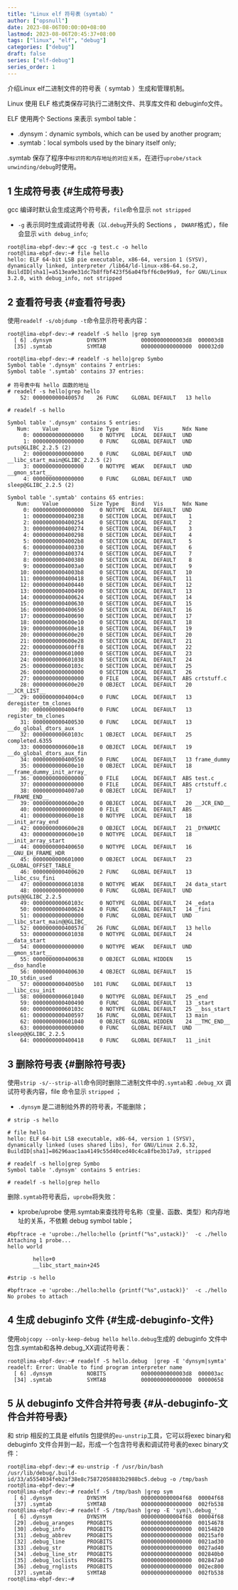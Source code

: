 ```yaml
---
title: "Linux elf 符号表（symtab）"
author: ["opsnull"]
date: 2023-08-06T00:00:00+08:00
lastmod: 2023-08-06T20:45:37+08:00
tags: ["linux", "elf", "debug"]
categories: ["debug"]
draft: false
series: ["elf-debug"]
series_order: 1
---
```


介绍Linux elf二进制文件的符号表（ symtab ）生成和管理机制。

<!--more-->

Linux 使用 ELF 格式类保存可执行二进制文件、共享库文件和 debuginfo文件。

ELF 使用两个 Sections 来表示 symbol table：

-   .dynsym：dynamic symbols, which can be used by another program;
-   .symtab：local symbols used by the binary itself only;

.symtab 保存了程序中`标识符和内存地址的对应关系`，在进行`uprobe/stack unwinding/debug`时使用。


## <span class="section-num">1</span> 生成符号表 {#生成符号表}

gcc 编译时默认会生成这两个符号表，`file`命令显示 `not stripped`

-   `-g` 表示同时生成调试符号表（以`.debug`开头的 Sections ， `DWARF`格式），file 会显示 `with debug_info`;

<!--listend-->

```shell
root@lima-ebpf-dev:~# gcc -g test.c -o hello
root@lima-ebpf-dev:~# file hello
hello: ELF 64-bit LSB pie executable, x86-64, version 1 (SYSV), dynamically linked, interpreter /lib64/ld-linux-x86-64.so.2, BuildID[sha1]=a513ea9e31dc7b8ffbf423f56a04fbff6c0e99a9, for GNU/Linux 3.2.0, with debug_info, not stripped
```


## <span class="section-num">2</span> 查看符号表 {#查看符号表}

使用`readelf -s/objdump -t`命令显示符号表内容：

```shell
root@lima-ebpf-dev:~# readelf -S hello |grep sym
  [ 6] .dynsym           DYNSYM           00000000000003d8  000003d8
  [35] .symtab           SYMTAB           0000000000000000  000032d0

root@lima-ebpf-dev:~# readelf -s hello|grep Symbo
Symbol table '.dynsym' contains 7 entries:
Symbol table '.symtab' contains 37 entries:

# 符号表中有 hello 函数的地址
# readelf -s hello|grep hello
    52: 000000000040057d    26 FUNC    GLOBAL DEFAULT   13 hello

# readelf -s hello

Symbol table '.dynsym' contains 5 entries:
   Num:    Value          Size Type    Bind   Vis      Ndx Name
     0: 0000000000000000     0 NOTYPE  LOCAL  DEFAULT  UND
     1: 0000000000000000     0 FUNC    GLOBAL DEFAULT  UND puts@GLIBC_2.2.5 (2)
     2: 0000000000000000     0 FUNC    GLOBAL DEFAULT  UND __libc_start_main@GLIBC_2.2.5 (2)
     3: 0000000000000000     0 NOTYPE  WEAK   DEFAULT  UND __gmon_start__
     4: 0000000000000000     0 FUNC    GLOBAL DEFAULT  UND sleep@GLIBC_2.2.5 (2)

Symbol table '.symtab' contains 65 entries:
   Num:    Value          Size Type    Bind   Vis      Ndx Name
     0: 0000000000000000     0 NOTYPE  LOCAL  DEFAULT  UND
     1: 0000000000400238     0 SECTION LOCAL  DEFAULT    1
     2: 0000000000400254     0 SECTION LOCAL  DEFAULT    2
     3: 0000000000400274     0 SECTION LOCAL  DEFAULT    3
     4: 0000000000400298     0 SECTION LOCAL  DEFAULT    4
     5: 00000000004002b8     0 SECTION LOCAL  DEFAULT    5
     6: 0000000000400330     0 SECTION LOCAL  DEFAULT    6
     7: 0000000000400374     0 SECTION LOCAL  DEFAULT    7
     8: 0000000000400380     0 SECTION LOCAL  DEFAULT    8
     9: 00000000004003a0     0 SECTION LOCAL  DEFAULT    9
    10: 00000000004003b8     0 SECTION LOCAL  DEFAULT   10
    11: 0000000000400418     0 SECTION LOCAL  DEFAULT   11
    12: 0000000000400440     0 SECTION LOCAL  DEFAULT   12
    13: 0000000000400490     0 SECTION LOCAL  DEFAULT   13
    14: 0000000000400624     0 SECTION LOCAL  DEFAULT   14
    15: 0000000000400630     0 SECTION LOCAL  DEFAULT   15
    16: 0000000000400650     0 SECTION LOCAL  DEFAULT   16
    17: 0000000000400690     0 SECTION LOCAL  DEFAULT   17
    18: 0000000000600e10     0 SECTION LOCAL  DEFAULT   18
    19: 0000000000600e18     0 SECTION LOCAL  DEFAULT   19
    20: 0000000000600e20     0 SECTION LOCAL  DEFAULT   20
    21: 0000000000600e28     0 SECTION LOCAL  DEFAULT   21
    22: 0000000000600ff8     0 SECTION LOCAL  DEFAULT   22
    23: 0000000000601000     0 SECTION LOCAL  DEFAULT   23
    24: 0000000000601038     0 SECTION LOCAL  DEFAULT   24
    25: 000000000060103c     0 SECTION LOCAL  DEFAULT   25
    26: 0000000000000000     0 SECTION LOCAL  DEFAULT   26
    27: 0000000000000000     0 FILE    LOCAL  DEFAULT  ABS crtstuff.c
    28: 0000000000600e20     0 OBJECT  LOCAL  DEFAULT   20 __JCR_LIST__
    29: 00000000004004c0     0 FUNC    LOCAL  DEFAULT   13 deregister_tm_clones
    30: 00000000004004f0     0 FUNC    LOCAL  DEFAULT   13 register_tm_clones
    31: 0000000000400530     0 FUNC    LOCAL  DEFAULT   13 __do_global_dtors_aux
    32: 000000000060103c     1 OBJECT  LOCAL  DEFAULT   25 completed.6355
    33: 0000000000600e18     0 OBJECT  LOCAL  DEFAULT   19 __do_global_dtors_aux_fin
    34: 0000000000400550     0 FUNC    LOCAL  DEFAULT   13 frame_dummy
    35: 0000000000600e10     0 OBJECT  LOCAL  DEFAULT   18 __frame_dummy_init_array_
    36: 0000000000000000     0 FILE    LOCAL  DEFAULT  ABS test.c
    37: 0000000000000000     0 FILE    LOCAL  DEFAULT  ABS crtstuff.c
    38: 00000000004007a0     0 OBJECT  LOCAL  DEFAULT   17 __FRAME_END__
    39: 0000000000600e20     0 OBJECT  LOCAL  DEFAULT   20 __JCR_END__
    40: 0000000000000000     0 FILE    LOCAL  DEFAULT  ABS
    41: 0000000000600e18     0 NOTYPE  LOCAL  DEFAULT   18 __init_array_end
    42: 0000000000600e28     0 OBJECT  LOCAL  DEFAULT   21 _DYNAMIC
    43: 0000000000600e10     0 NOTYPE  LOCAL  DEFAULT   18 __init_array_start
    44: 0000000000400650     0 NOTYPE  LOCAL  DEFAULT   16 __GNU_EH_FRAME_HDR
    45: 0000000000601000     0 OBJECT  LOCAL  DEFAULT   23 _GLOBAL_OFFSET_TABLE_
    46: 0000000000400620     2 FUNC    GLOBAL DEFAULT   13 __libc_csu_fini
    47: 0000000000601038     0 NOTYPE  WEAK   DEFAULT   24 data_start
    48: 0000000000000000     0 FUNC    GLOBAL DEFAULT  UND puts@@GLIBC_2.2.5
    49: 000000000060103c     0 NOTYPE  GLOBAL DEFAULT   24 _edata
    50: 0000000000400624     0 FUNC    GLOBAL DEFAULT   14 _fini
    51: 0000000000000000     0 FUNC    GLOBAL DEFAULT  UND __libc_start_main@@GLIBC_
    52: 000000000040057d    26 FUNC    GLOBAL DEFAULT   13 hello
    53: 0000000000601038     0 NOTYPE  GLOBAL DEFAULT   24 __data_start
    54: 0000000000000000     0 NOTYPE  WEAK   DEFAULT  UND __gmon_start__
    55: 0000000000400638     0 OBJECT  GLOBAL HIDDEN    15 __dso_handle
    56: 0000000000400630     4 OBJECT  GLOBAL DEFAULT   15 _IO_stdin_used
    57: 00000000004005b0   101 FUNC    GLOBAL DEFAULT   13 __libc_csu_init
    58: 0000000000601040     0 NOTYPE  GLOBAL DEFAULT   25 _end
    59: 0000000000400490     0 FUNC    GLOBAL DEFAULT   13 _start
    60: 000000000060103c     0 NOTYPE  GLOBAL DEFAULT   25 __bss_start
    61: 0000000000400597    16 FUNC    GLOBAL DEFAULT   13 main
    62: 0000000000601040     0 OBJECT  GLOBAL HIDDEN    24 __TMC_END__
    63: 0000000000000000     0 FUNC    GLOBAL DEFAULT  UND sleep@@GLIBC_2.2.5
    64: 0000000000400418     0 FUNC    GLOBAL DEFAULT   11 _init
```


## <span class="section-num">3</span> 删除符号表 {#删除符号表}

使用`strip -s/--strip-all`命令同时删除二进制文件中的`.symtab`和 `.debug_XX` 调试符号表内容，file 命令显示
`stripped` ；

-   `.dynsym` 是二进制给外界的符号表，不能删除；

<!--listend-->

```shell
# strip -s hello

# file hello
hello: ELF 64-bit LSB executable, x86-64, version 1 (SYSV), dynamically linked (uses shared libs), for GNU/Linux 2.6.32, BuildID[sha1]=86296aac1aa4149c55d40ced40c4ca8fbe3b17a9, stripped

# readelf -s hello|grep Symbo
Symbol table '.dynsym' contains 5 entries:

# readelf -s hello|grep hello
```

删除`.symtab`符号表后，`uprobe`将失败：

-   kprobe/uprobe 使用.symtab来查找符号名称（变量、函数、类型）和内存地址的关系，不依赖 debug symbol table；

<!--listend-->

```shell
#bpftrace -e 'uprobe:./hello:hello {printf("%s",ustack)}'  -c ./hello
Attaching 1 probe...
hello world

        hello+0
        __libc_start_main+245

#strip -s hello

#bpftrace -e 'uprobe:./hello:hello {printf("%s",ustack)}'  -c ./hello
No probes to attach
```


## <span class="section-num">4</span> 生成 debuginfo 文件 {#生成-debuginfo-文件}

使用`objcopy --only-keep-debug hello hello.debug`生成的 debuginfo 文件中包含.symtab和各种.debug_XX调试符号表：

```shell
root@lima-ebpf-dev:~# readelf -S hello.debug  |grep -E 'dynsym|symta'
readelf: Error: Unable to find program interpreter name
  [ 6] .dynsym           NOBITS           00000000000003d8  000003ac
  [34] .symtab           SYMTAB           0000000000000000  00000658
```


## <span class="section-num">5</span> 从 debuginfo 文件合并符号表 {#从-debuginfo-文件合并符号表}

和 strip 相反的工具是 elfutils 包提供的`eu-unstrip`工具，它可以将exec binary和 debuginfo 文件合并到一起，形成一个包含符号表和调试符号表的exec binary文件：

```shell
root@lima-ebpf-dev:~# eu-unstrip -f /usr/bin/bash /usr/lib/debug/.build-id/33/a5554034feb2af38e8c75872058883b2988bc5.debug -o /tmp/bash
root@lima-ebpf-dev:~#
root@lima-ebpf-dev:~# readelf -S /tmp/bash |grep sym
  [ 6] .dynsym           DYNSYM           0000000000004f68  00004f68
  [37] .symtab           SYMTAB           0000000000000000  002fb538
root@lima-ebpf-dev:~# readelf -S /tmp/bash |grep -E 'sym|\.debug_'
  [ 6] .dynsym           DYNSYM           0000000000004f68  00004f68
  [29] .debug_aranges    PROGBITS         0000000000000000  00154678
  [30] .debug_info       PROGBITS         0000000000000000  00154820
  [31] .debug_abbrev     PROGBITS         0000000000000000  00215af0
  [32] .debug_line       PROGBITS         0000000000000000  0021ad30
  [33] .debug_str        PROGBITS         0000000000000000  0027ad40
  [34] .debug_line_str   PROGBITS         0000000000000000  002840b0
  [35] .debug_loclists   PROGBITS         0000000000000000  002847a0
  [36] .debug_rnglists   PROGBITS         0000000000000000  002ec800
  [37] .symtab           SYMTAB           0000000000000000  002fb538
root@lima-ebpf-dev:~#
```
